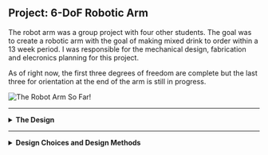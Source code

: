 ## Project: 6-DoF Robotic Arm
The robot arm was a group project with four other students. 
The goal was to create a robotic arm with the goal of making mixed drink to order within a 13 week period. 
I was responsible for the mechanical design, fabrication and elecronics planning for this project.

As of right now, the first three degrees of freedom are complete but the last three for orientation at the end of the arm is still in progress. 

![The Robot Arm So Far!](/assets/images/Robot-Arm.png)

---

<details>
  <summary><strong>The Design</strong></summary>

## Design Goals
The following were some goals that were determined before the design phase:
- The robot shall be compatible with ROS2
- The robot should be capable of moving from one end point to the other within one second
- The robot should be capable of holding and moving a 2 pound payload at the end of the arm
- Robot parts shall be manufacturable in house or purchaseable online
- The Robot should have a workspace of 6 feet accross

## Subsystems

The robot arm is divided into two subsystems, the positional subsystem and the orientation subsystems. Where the positional is a 3DoF articulated robot and the orientation subsystem is a quaternion wrist (WIP).

</details>

---

<details>
  <summary><strong>Design Choices and Design Methods</strong></summary>

## Electronics
Since the time frame was quite short, many decisions were make quickly although they may not have been the most optimal choice in hindsight. 

We chose to use FRC motors and controllers because they are readily available, come with many complementary components that accelerate prototyping, and provide substantial torque without the need for industrial-grade motors.

We also believed that using CAN communication with the FRC motor controllers would give us greater flexibility in system integration and control.

The following is the rough schematic we followed for the electronics of the robot:

![The Electronics Schematic!](/assets/images/Electronics-Schematic.png)


## Gearbox Sizing
Although the motors were fairly strong, a gearbox was still required to reach the desired output torque and protect upstream electronics from burning out. 

Torque and RPM at peak power were used, assuming the motor would operate near this point under load.

The reduction was calculated based on the goal of traveling from endpoint to endpoint in under one second.

A 20% margin was added to the peak rpm then divided by the desired 60 rpm resulting in a 187:1 desired gear reduction. The reduction on the actual robot was brought down to 120:1 since the arm lengths were reduced with ample torque.

$$
Gear Ratio = \frac{9370 * 1.2}{60} = 187.4
$$

## Part Selection
Many of the components for the robot were selected spontaneously based on availability and cost.

The main structural aluminum was sourced from the remnant section at Industrial Metal Supply, where we found an 8-foot piece of 6x2-inch 6061 tubing for $40.
The carbon fiber tubes, aluminum round tubing, and bearings were purchased from Amazon, chosen for their convenient sizes and affordability at the time.


</details>
